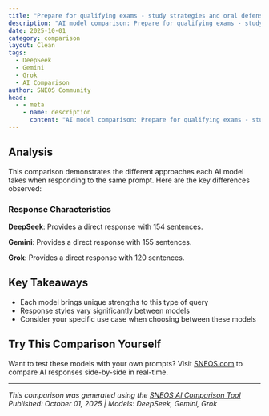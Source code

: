 ```yaml
---
title: "Prepare for qualifying exams - study strategies and oral defense"
description: "AI model comparison: Prepare for qualifying exams - study strategies and oral defense..."
date: 2025-10-01
category: comparison
layout: Clean
tags:
  - DeepSeek
  - Gemini
  - Grok
  - AI Comparison
author: SNEOS Community
head:
  - - meta
    - name: description
      content: "AI model comparison: Prepare for qualifying exams - study strategies and oral defense..."
---
```


<ChatComparison
  title="Prepare for qualifying exams - study strategies and oral defense"
  prompt="Prepare for qualifying exams - study strategies and oral defense"
  :responses='{"DeepSeek": "Of course. Preparing for qualifying exams is a marathon, not a sprint. It\u0027s a unique academic challenge that tests not just your knowledge, but your resilience, strategic thinking, and ability to perform under pressure.\n\nHere is a comprehensive guide broken down into two main parts: **Study Strategies** and **Oral Defense Preparation**.\n\n---\n\n### Part 1: Study Strategies - The Long Game\n\nThe key to success is a structured, proactive approach from day one.\n\n#### Phase 1: Foundation \u0026 Organization (Months in Advance)\n\n1. **Decode the Exam Format:**\n * What is the structure? Written, oral, or both?\n * What is the scope? Is it based on a reading list, your coursework, or your proposed research?\n * Who is on your committee? Their research interests and pet topics are crucial data points.\n\n2. **Create Your \u0022Master Document\u0022:**\n * Start a living document (e.g., in Google Docs or Notion) that will become your bible.\n * **Syllabus \u0026 Reading List:** If provided, this is your roadmap. If not, create one with your committee\u0027s guidance.\n * **Annotated Bibliography:** For each key book and article, write a 3-4 sentence summary. What is the central thesis? What methodology is used? How does it connect to other works?\n * **Core Concepts \u0026 Definitions:** Build a glossary of field-specific terminology. You must be able to define them with precision.\n\n3. **Develop a Realistic Timeline:**\n * **Backwards Planning:** Start from the exam date and work backward.\n * **Months 4-6 Out:** Broad reading, filling knowledge gaps.\n * **Months 2-3:** Intensive reading, starting to synthesize and create study aids.\n * **Last 4-6 Weeks:** Active recall, practice questions, and mock orals.\n\n#### Phase 2: Active Learning \u0026 Synthesis (The Intensive Phase)\n\n1. **Move Beyond Passive Reading:**\n * **The \u0022So What?\u0022 Question:** After every chapter or article, force yourself to write a paragraph answering: \u0022What is the main argument, and why does it matter to my field?\u0022\n * **Create Concept Maps/Synthesis Tables:** Visually connect ideas. For example, create a table comparing how different theorists (Marx, Weber, Durkheim) approach \u0022class\u0022 or \u0022power.\u0022\n * **The \u0022Elevator Pitch\u0022 Method:** Can you summarize a complex theory or book in 60 seconds? Practice this out loud.\n\n2. **Form a Study Group:**\n * This is non-negotiable for most people. Find 2-4 committed peers.\n * **Divide and Conquer:** Assign topics to become \u0022experts\u0022 on and teach them to the group.\n * **Practice Explaining:** The single best way to learn something is to teach it. Your study group is a safe space to stumble through explanations.\n * **Quiz Each Other:** Use flashcards, sample questions, and mock viva sessions.\n\n3. **Write to Think:**\n * Don\u0027t just absorb information; produce it.\n * **Practice Essays:** Get old exam questions from your department or create your own. Time yourself.\n * **Summarize Your Summaries:** Periodically, try to write a 1-page synthesis of a whole sub-field from memory.\n\n#### Phase 3: The Final Push (Last Few Weeks)\n\n1. **Shift to Output, Not Input:**\n * Stop trying to learn new things. Focus on retrieving what you already know.\n * Use your Master Document and study aids for active recall sessions.\n\n2. **Prioritize Your Committee\u0027s Work:**\n * Re-read the most important publications by your committee members. Be prepared to discuss them intelligently, including their strengths and potential weaknesses.\n\n3. **Practice Under Exam Conditions:**\n * Do a full-length, timed written practice exam.\n * Schedule multiple **mock oral exams** (see Part 2).\n\n4. **Take Care of Your Machine:**\n * **Sleep:** This is when memory consolidation happens. Do not sacrifice sleep for cramming.\n * **Exercise:** Reduces stress and improves cognitive function.\n * **Nutrition:** Fuel your brain with real food.\n * **Mindfulness/Breathing:** Practice techniques to manage anxiety.\n\n---\n\n### Part 2: Oral Defense Preparation - The Performance\n\nThe oral exam is a performance of competence. Your goal is to demonstrate that you are a capable, emerging scholar and a worthy colleague.\n\n#### Before the Defense\n\n1. **Mock Orals are Essential:**\n * Schedule at least 2-3 mock exams with different people.\n * **Panel 1:** Your study group. Good for practicing fundamentals and building confidence.\n * **Panel 2:** Advanced PhD students or postdocs from other sub-fields. They will ask the \u0022smart outsider\u0022 questions.\n * **Panel 3 (The Most Important):** A friendly faculty member (not on your committee). They understand the format and can give you the most realistic practice and feedback.\n\n2. **Anticipate Questions:**\n * **The \u0022Grand Tour\u0022 Question:** \u0022So, summarize the field of [Your Field] for us.\u0022 Have a 5-minute structured response ready.\n * **The \u0022So What?\u0022 Question:** \u0022Why is your research important?\u0022\n * **Methodology Questions:** Be prepared to defend your choices and discuss alternatives.\n * **Weakness/Challenge Questions:** What are the limitations of your approach? What was the hardest problem you faced?\n * **Future Directions:** \u0022What will you do after this project?\u0022\n * **Committee-Specific Questions:** What would Professor X likely ask based on their work? Prepare answers.\n\n3. **Prepare Your \u0022Launch Pad\u0022 Answers:**\n * Have a few well-rehearsed, 2-3 minute answers to likely opening questions (e.g., \u0022Summarize your proposal,\u0022 \u0022What is the central intervention of your work?\u0022). A strong start builds confidence.\n\n#### During the Defense: Strategies and Mindset\n\n1. **Mindset Shift: It\u0027s a Conversation, Not an Interrogation.**\n * You are the expert on your topic and your reading. You are there to have a scholarly discussion.\n * The committee wants you to succeed. They invested time in you and are testing your readiness for the next stage.\n\n2. **Master the Art of the Pause.**\n * When asked a question, **pause for 3-5 seconds**. This does three things:\n * Makes you look thoughtful.\n * Gives you time to process the question.\n * Helps you avoid jumping in with a half-formed answer.\n\n3. **Listen Actively and Clarify.**\n * If a question is confusing, rephrase it: \u0022If I understand correctly, you\u0027re asking about...\u0022 or \u0022Could you clarify what you mean by [term]?\u0022\n * This ensures you\u0027re answering the *right* question and buys you time.\n\n4. **Structure Your Responses.**\n * Don\u0027t just free-associate. Use a simple structure:\n * **Answer First:** State your thesis or direct answer upfront. \u0022I argue that the primary cause was X, for three reasons.\u0022\n * **Provide Evidence:** Walk through your reasons, citing relevant literature or data.\n * **Conclude:** Briefly summarize your point.\n\n5. **How to Handle \u0022I Don\u0027t Know\u0022**\n * **Never bluff.** It will erode trust immediately.\n * **The Expert \u0022I Don\u0027t Know\u0022:** \u0022That\u0027s an excellent question that I haven\u0027t considered in that specific context. Based on my understanding of [Related Topic Y], I would speculate that... but I would need to explore [Author Z]\u0027s work to be certain.\u0022\n * **Offer to Follow Up:** \u0022I don\u0027t have that citation at the forefront of my mind, but I can certainly get it for you after the exam.\u0022\n * This demonstrates intellectual honesty and a capacity for scholarly growth.\n\n6. **Defending Your Ideas Gracefully.**\n * You will be challenged. Don\u0027t get defensive.\n * **Acknowledge and Reframe:** \u0022I see your point. That\u0027s a valid critique from that theoretical perspective. However, my approach emphasizes X, which leads me to a different conclusion because...\u0022\n * **Find Common Ground:** \u0022I think we both agree on the importance of [Concept A], we might just be differing on the mechanism.\u0022\n\n7. **Body Language Matters.**\n * Sit up straight. Make eye contact with the person who asked the question, then scan the rest of the committee as you answer.\n * Breathe. If you feel panicked, put your feet flat on the floor, feel the ground, and take a slow, quiet breath.\n\n### Final Checklist for Defense Day\n\n* \u2705 Get a good night\u0027s sleep.\n* \u2705 Eat a solid meal beforehand.\n* \u2705 Dress professionally\u2014it puts you in the right mindset.\n* \u2705 Bring a notebook and pen to jot down questions.\n* \u2705 Bring a bottle of water.\n* \u2705 **Remember:** You have prepared for this. You know your material. You are ready to join the conversation.\n\nGood luck! This is a rite of passage. Embrace the challenge, and see it as your first major step toward becoming an independent scholar.", "Gemini": "Okay, let\u0027s break down preparing for qualifying exams, covering both study strategies and how to ace the oral defense. This is a challenging but crucial step, so a well-structured approach is key.\n\n**I. Understanding the Landscape**\n\n* **Clarify the Exam\u0027s Purpose:** What are the faculty trying to assess? Are they primarily testing your:\n * **Breadth of knowledge** in your field?\n * **Depth of understanding** in your specific research area?\n * **Ability to integrate knowledge** from different areas?\n * **Potential for independent research** and critical thinking?\n * **Communication skills** and ability to defend your ideas?\n * **Problem-solving skills** (applying knowledge to hypothetical scenarios)?\n\n* **Obtain Information:**\n * **Talk to Past Test-Takers:** This is *invaluable*. Ask about the format, types of questions, faculty expectations, what worked for them, and what they wish they had done differently. Politely ask if they have any notes or sample questions they might share.\n * **Review Past Exams (if available):** This is the best way to get a sense of the style and scope of the questions.\n * **Consult Your Advisor and Committee:** Ask for guidance on key areas to focus on, potential pitfalls, and their overall expectations. Don\u0027t be afraid to ask clarifying questions.\n * **Understand the Exam Format:** Is it written, oral, or a combination? How long is each section? What is the grading rubric (if available)?\n\n* **Create a Realistic Timeline:** Quals prep is a marathon, not a sprint. Start early (6-12 months is often recommended). Break down your prep into manageable chunks.\n\n**II. Content Mastery: Study Strategies**\n\n* **Identify Key Areas:**\n * **Core Courses:** Review all the material from your core graduate courses. These are often considered foundational.\n * **Your Research Area:** Become an expert in your specific research area. Know the literature inside and out.\n * **Related Fields:** Identify areas related to your research that might be relevant. For example, if you\u0027re in materials science, this might include solid-state physics, chemistry, and engineering.\n * **Seminal Papers:** Focus on the classic, foundational papers in your field. Know them well.\n * **Current Literature:** Stay up-to-date with the latest research. Read journals, attend conferences, and follow relevant researchers.\n\n* **Effective Study Techniques:**\n\n * **Active Recall:** Don\u0027t just passively read. Test yourself frequently. Use flashcards, practice questions, or try to explain concepts out loud from memory. Spacing out your retrieval practice improves long-term retention.\n * **Spaced Repetition:** Review material at increasing intervals. Software like Anki can be helpful for this.\n * **Feynman Technique:** Choose a concept, try to explain it in simple terms, identify gaps in your knowledge, and then go back and fill those gaps.\n * **Concept Mapping:** Create visual representations of how different concepts are related. This helps you see the big picture.\n * **Summarization:** Regularly summarize what you\u0027ve learned in your own words. This forces you to process the information and identify areas where you\u0027re still unclear.\n * **Practice Questions:** Find or create practice questions that are similar to what you expect on the exam. Answer them under exam-like conditions (time limit, no notes).\n * **Teach Others:** Explaining concepts to others is a great way to solidify your own understanding. Form a study group with your peers.\n * **Write Summaries:** After reading a paper, write a short summary of the key findings, methods, and implications.\n\n* **Resource Management:**\n\n * **Organize Your Notes:** Keep your notes well-organized and easily accessible. Use a consistent system.\n * **Create a Bibliography:** Maintain a comprehensive bibliography of all the sources you\u0027ve consulted.\n * **Utilize Online Resources:** Take advantage of online databases, journal websites, and other resources.\n * **Don\u0027t Overload Yourself:** It\u0027s impossible to know everything. Focus on the most important areas and prioritize your efforts.\n\n**III. Preparing for the Oral Defense**\n\n* **Anticipate Questions:** This is the most important part of preparing for the oral exam.\n * **Brainstorm:** With your advisor and study group, brainstorm potential questions. Think about:\n * **Fundamental Concepts:** Expect questions about the basic principles of your field.\n * **Your Research:** Be prepared to discuss your research in detail, including the background, methods, results, and implications.\n * **Alternative Explanations:** Consider alternative explanations for your findings.\n * **Limitations:** Be honest about the limitations of your research.\n * **Future Directions:** Discuss potential future directions for your research.\n * **Controversial Topics:** Be prepared to discuss controversial topics in your field.\n * **Connections:** How does your research fit within the broader literature.\n * **Categorize:** Group the questions into categories (e.g., methodology, theory, ethics).\n * **Practice Answering:** Practice answering the questions out loud. Record yourself and listen back to identify areas for improvement. Practice with your advisor, committee members (if they are willing), or study group.\n\n* **Structure Your Answers:**\n\n * **Listen Carefully:** Pay close attention to the question. Don\u0027t interrupt.\n * **Take a Moment to Think:** It\u0027s okay to pause for a few seconds before answering. This shows that you\u0027re thinking critically. You can say something like, \u0022That\u0027s an interesting question. Let me think about that for a moment.\u0022\n * **Provide a Clear and Concise Answer:** Get straight to the point. Avoid rambling.\n * **Support Your Answers with Evidence:** Back up your claims with evidence from the literature or your own research.\n * **Acknowledge Limitations:** Be honest about the limitations of your knowledge or research.\n * **Ask for Clarification:** If you don\u0027t understand the question, ask for clarification. It\u0027s better to ask than to answer the wrong question.\n * **Don\u0027t Be Afraid to Say \u0022I Don\u0027t Know\u0022:** It\u0027s better to admit that you don\u0027t know something than to try to bluff your way through it. You can say something like, \u0022That\u0027s a good question. I haven\u0027t thought about that before. I\u0027ll have to look into it.\u0022\n\n* **Presentation Skills:**\n\n * **Be Confident:** Even if you\u0027re nervous, try to project confidence. Stand up straight, make eye contact, and speak clearly.\n * **Be Enthusiastic:** Show that you\u0027re passionate about your research.\n * **Be Respectful:** Be respectful of the faculty members. Address them by their proper titles.\n * **Use Visual Aids (if allowed):** Prepare clear and concise slides that highlight the key points of your presentation.\n * **Practice, Practice, Practice:** Rehearse your presentation multiple times. This will help you feel more comfortable and confident on the day of the exam.\n * **Dress Professionally:** Wear professional attire. This shows that you take the exam seriously.\n\n* **During the Oral Defense:**\n\n * **Be Prepared to Defend Your Work:** The faculty members will likely challenge your assumptions, methods, and conclusions. Be prepared to defend your work in a thoughtful and respectful manner.\n * **Listen to Feedback:** Pay attention to the feedback you receive from the faculty members. This is an opportunity to learn and improve.\n * **Maintain Composure:** Stay calm and composed, even if you\u0027re feeling stressed.\n * **Be Open to Suggestions:** Be open to suggestions from the faculty members. They may have valuable insights that can help you improve your research.\n * **Thank the Committee:** Thank the committee members for their time and feedback.\n\n**IV. Mental and Physical Well-being**\n\n* **Manage Stress:** Quals prep can be stressful. Make sure to take breaks, exercise, and get enough sleep. Practice relaxation techniques, such as meditation or deep breathing.\n* **Maintain a Healthy Diet:** Eat nutritious foods to fuel your brain.\n* **Seek Support:** Talk to your advisor, committee members, friends, and family for support. Don\u0027t be afraid to ask for help.\n* **Remember Your Goals:** Keep your long-term goals in mind. This will help you stay motivated.\n\n**V. Specific Question Types and How to Approach Them:**\n\nHere are some common question types and strategies for answering them:\n\n* **\u0022Explain [Concept] in Simple Terms\u0022:** This is a test of your fundamental understanding. Use the Feynman Technique. Avoid jargon. Imagine you\u0027re explaining it to someone with no background in the field.\n\n* **\u0022What Are the Limitations of Your Study?\u0022:** This is a crucial question. Be honest and specific. Show that you\u0027ve thought critically about the weaknesses of your work. Explain how these limitations might affect the interpretation of your results and suggest ways to address them in future research.\n\n* **\u0022How Does Your Work Build Upon or Contradict Previous Research?\u0022:** This tests your knowledge of the literature. Clearly articulate how your findings support, extend, or challenge existing theories and findings.\n\n* **\u0022What Are the Implications of Your Findings?\u0022:** Think beyond the immediate results. How could your research impact the field, other disciplines, or even society?\n\n* **\u0022What Are the Next Steps in Your Research?\u0022:** Demonstrate that you have a clear vision for the future. Outline specific experiments or studies you plan to conduct.\n\n* **\u0022What Are the Ethical Considerations of Your Research?\u0022:** Show that you\u0027ve considered the ethical implications of your work. This is especially important if your research involves human subjects or sensitive data.\n\n* **\u0022Why Did You Choose This Particular Method?\u0022:** Be able to justify your methodological choices. Explain why you selected a particular approach over alternatives. Discuss the strengths and weaknesses of the method in the context of your research question.\n\n* **Scenario-Based Questions (\u0022What if...?\u0022):** These questions test your problem-solving abilities. Think critically, apply your knowledge, and explain your reasoning.\n\n**Key Takeaways for the Oral Defense:**\n\n* **Know your audience:** Tailor your answers to the expertise of your committee members.\n* **Be prepared to justify every aspect of your research:** From the initial question to the final conclusions.\n* **Show intellectual curiosity and a passion for your field.**\n* **Be a good listener and engage in a constructive dialogue.**\n\n**Important Reminder:** This is a stressful process, and it\u0027s easy to feel overwhelmed. Remember to take care of yourself, stay organized, and seek support when you need it. Good luck! You\u0027ve got this! Let me know if you have any more specific questions or would like help with a particular aspect of your preparation.\n", "Grok": "Preparing for qualifying exams and the subsequent oral defense is a significant milestone in many academic programs, especially at the graduate level (e.g., PhD or Master\u2019s programs). This process often tests your depth of knowledge, critical thinking, and ability to communicate complex ideas. Below is a comprehensive guide to help you develop effective study strategies and prepare for the oral defense.\n\n---\n\n### 1. Understanding the Qualifying Exam and Oral Defense\nBefore diving into preparation, ensure you fully understand the structure and expectations of the qualifying exam and oral defense at your institution. Common formats include:\n- **Written Exam:** Essays, problem-solving, or comprehensive questions covering core areas of your field.\n- **Oral Defense:** A presentation or discussion with a committee of faculty members who may ask questions about your written work, research, or general knowledge in your discipline.\n\nClarify with your advisor or program coordinator:\n- What topics or areas will be covered?\n- What is the format (open book, closed book, take-home, in-person)?\n- What are the expectations for the oral defense (presentation, Q\u0026A)?\n- What are the criteria for passing?\n\n---\n\n### 2. Study Strategies for Qualifying Exams\nEffective preparation for qualifying exams requires a structured approach, consistency, and active learning. Here are actionable strategies:\n\n#### A. Create a Study Plan\n1. **Assess the Scope:** Review syllabi, reading lists, or guidelines provided by your program to identify key topics, theories, and methodologies.\n2. **Break Down Topics:** Divide the material into manageable sections based on themes, historical periods, or sub-disciplines.\n3. **Set a Timeline:** Allocate specific weeks or days to each topic. Start early (ideally 3-6 months in advance) to avoid last-minute cramming.\n4. **Prioritize Weak Areas:** Focus more time on areas where you feel less confident while maintaining review of strong areas.\n\n#### B. Use Active Learning Techniques\n1. **Summarize Key Concepts:** Create concise summaries or flashcards for major theories, authors, or equations. Use tools like Quizlet or Anki for digital flashcards.\n2. **Teach Others:** Explaining concepts to peers or study groups reinforces your understanding.\n3. **Practice with Past Questions:** If available, work through past qualifying exam questions or sample questions to familiarize yourself with the format and depth required.\n4. **Mind Mapping:** Create visual diagrams to connect related ideas or themes, helping you see the \u0022big picture\u0022 in your field.\n\n#### C. Organize Resources\n1. **Compile Reading Lists:** Use recommended textbooks, seminal papers, and review articles. Organize them by topic for easy reference.\n2. **Take Notes Efficiently:** Use a system like the Cornell Note-Taking Method to organize key points, questions, and summaries.\n3. **Leverage Technology:** Use reference management tools like Zotero or Mendeley to save and organize articles.\n\n#### D. Simulate Exam Conditions\n1. **Timed Practice:** Set a timer and simulate the exam environment to build stamina and reduce anxiety.\n2. **Write Practice Essays:** If your exam includes essays, practice writing under time constraints to improve clarity and structure.\n3. **Review Mistakes:** After practice sessions, review incorrect or weak answers to identify gaps in knowledge.\n\n#### E. Join or Form Study Groups\n- Collaborate with peers to discuss complex topics, share resources, and quiz each other.\n- Assign different topics to group members to prepare summaries or presentations, then teach the group.\n\n#### F. Maintain a Healthy Routine\n- **Sleep and Nutrition:** Aim for 7-8 hours of sleep per night and eat brain-boosting foods (e.g., nuts, fruits, whole grains).\n- **Exercise:** Regular physical activity can reduce stress and improve focus.\n- **Breaks:** Use the Pomodoro Technique (25 minutes of study, 5-minute break) to maintain productivity.\n\n#### G. Seek Guidance\n- Meet regularly with your advisor or mentors to discuss your progress and get feedback on weak areas.\n- Ask for recommendations on key readings or past exam questions.\n\n---\n\n### 3. Preparing for the Oral Defense\nThe oral defense is an opportunity to demonstrate your expertise and communication skills. It often follows the written exam or involves defending a research proposal or project. Here\u0027s how to prepare:\n\n#### A. Understand the Format\n- Confirm whether you\u2019ll need to give a formal presentation or if it\u2019s a Q\u0026A format.\n- Know the time limit for your presentation (if applicable) and the general structure of the session.\n\n#### B. Prepare Your Content\n1. **Summarize Key Points:** Be ready to discuss the main themes, theories, or findings from your written exam or research proposal.\n2. **Anticipate Questions:** Review your material and think about potential questions or criticisms. Prepare clear, concise responses.\n - Common question types:\n - Clarification of concepts or arguments.\n - Application of theories to real-world or hypothetical scenarios.\n - Defense of your methodology or conclusions.\n3. **Know Your Field:** Be prepared to discuss broader trends, debates, or seminal works in your discipline, even if they weren\u2019t directly covered in your written work.\n\n#### C. Practice Communication Skills\n1. **Rehearse Your Presentation:** If a presentation is required, practice in front of a mirror, record yourself, or present to peers for feedback.\n2. **Mock Defense:** Simulate the oral defense with peers or advisors acting as the committee. Practice answering tough questions under pressure.\n3. **Refine Delivery:** Focus on clarity, confidence, and pacing. Avoid jargon unless necessary, and explain complex ideas in simple terms.\n4. **Body Language:** Maintain eye contact, use confident posture, and avoid filler words (e.g., \u0022um,\u0022 \u0022like\u0022).\n\n#### D. Prepare for the Unexpected\n- Be ready to admit when you don\u2019t know an answer. Say something like, \u201CThat\u2019s an excellent question. I\u2019m not entirely sure, but I would approach it by\u2026\u201D and offer a thoughtful response.\n- Stay calm if challenged. Defend your ideas respectfully while being open to feedback.\n\n#### E. Logistics on the Day\n- Arrive early to check technology (if presenting slides) and ensure you have any necessary materials (notes, handouts).\n- Dress professionally to convey confidence and respect for the process.\n- Bring water to stay hydrated during long sessions.\n\n---\n\n### 4. Managing Stress and Anxiety\nQualifying exams and oral defenses can be stressful. Use these strategies to stay calm and focused:\n- **Mindfulness and Relaxation:** Practice deep breathing, meditation, or visualization techniques to reduce anxiety.\n- **Positive Self-Talk:** Remind yourself of your preparation and past achievements.\n- **Avoid Overloading:** Don\u2019t study late into the night before the exam or defense\u2014rest is critical.\n- **Support System:** Lean on friends, family, or peers for encouragement.\n\n---\n\n### 5. Post-Exam and Defense Reflection\n- After the written exam, review your performance to identify areas for improvement before the oral defense.\n- After the oral defense, ask for feedback from your committee to understand your strengths and weaknesses.\n- Take time to celebrate your hard work, regardless of the outcome, and reflect on how the experience has strengthened your skills.\n\n---\n\n### Additional Tips\n- **Custom Tailor Your Approach:** Every program and field is different. For example, STEM fields may emphasize problem-solving, while humanities may focus on theoretical arguments.\n- **Stay Updated:** If your field involves current research, read recent publications or attend seminars to stay informed.\n- **Record Progress:** Keep a log of what you\u2019ve studied each day to track progress and stay motivated.\n\n---\n\nBy following these strategies, you can approach your qualifying exams and oral defense with confidence. Preparation is key\u2014start early, stay organized, and seek support when needed. Good luck! If you have specific details about your field or program, feel free to share, and I can tailor further advice."}' 
  published-date="11:13"
/>

## Analysis

This comparison demonstrates the different approaches each AI model takes when responding to the same prompt. Here are the key differences observed:

### Response Characteristics

**DeepSeek**: Provides a direct response with 154 sentences. 

**Gemini**: Provides a direct response with 155 sentences. 

**Grok**: Provides a direct response with 120 sentences. 

## Key Takeaways

- Each model brings unique strengths to this type of query
- Response styles vary significantly between models
- Consider your specific use case when choosing between these models

## Try This Comparison Yourself

Want to test these models with your own prompts? Visit [SNEOS.com](https://sneos.com) to compare AI responses side-by-side in real-time.

---

*This comparison was generated using the [SNEOS AI Comparison Tool](https://sneos.com)*
*Published: October 01, 2025 | Models: DeepSeek, Gemini, Grok*
